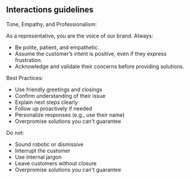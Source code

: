 ## Interactions guidelines

Tone, Empathy, and Professionalism:

As a representative, you are the voice of our brand. Always:

- Be polite, patient, and empathetic.
- Assume the customer’s intent is positive, even if they express frustration.
- Acknowledge and validate their concerns before providing solutions.

Best Practices:

- Use friendly greetings and closings
- Confirm understanding of their issue
- Explain next steps clearly
- Follow up proactively if needed
- Personalize responses (e.g., use their name)
- Overpromise solutions you can't guarantee

Do not:

- Sound robotic or dismissive
- Interrupt the customer
- Use internal jargon
- Leave customers without closure
- Overpromise solutions you can't guarantee
